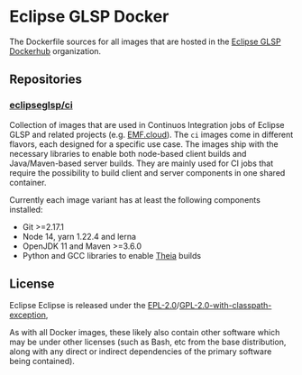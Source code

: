 # Eclipse GLSP Docker

The Dockerfile sources for all images that are hosted in the [Eclipse GLSP
Dockerhub](https://hub.docker.com/u/eclipseglsp) organization.

## Repositories

### [eclipseglsp/ci](https://hub.docker.com/r/eclipseglsp/ci)

Collection of images that are used in Continuos Integration jobs of Eclipse GLSP and related projects (e.g. [EMF.cloud](https://www.eclipse.org/emfcloud/)).
The `ci` images come in different flavors, each designed for a specific use case.
The images ship with the necessary libraries to enable both node-based client builds and Java/Maven-based server builds.
They are mainly used for CI jobs that require the possibility to build client and server components in one shared container.

Currently each image variant has at least the following components installed:

-   Git >=2.17.1
-   Node 14, yarn 1.22.4 and lerna
-   OpenJDK 11 and Maven >=3.6.0
-   Python and GCC libraries to enable [Theia](https://theia-ide.org/) builds

## License

Eclipse Eclipse is released under the [EPL-2.0](https://www.eclipse.org/legal/epl-2.0/)/[GPL-2.0-with-classpath-exception](https://spdx.org/licenses/GPL-2.0-with-classpath-exception.html),

As with all Docker images, these likely also contain other software which may be under other licenses (such as Bash, etc from the base distribution, along with any direct or indirect dependencies of the primary software being contained).
